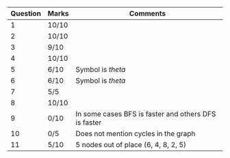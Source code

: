 |   Question  |   Marks   |                        Comments                      |
|  --------   |  -------  |                        --------                      |
|      1      |   10/10   |                                                      |
|      2      |   10/10   |                                                      |
|      3      |    9/10   |                                                      |
|      4      |   10/10   |                                                      |
|      5      |    6/10   |                    Symbol is $theta$                 |
|      6      |    6/10   |                    Symbol is $theta$                 |
|      7      |    5/5    |                                                      |
|      8      |   10/10   |                                                      |
|      9      |    0/10   | In some cases BFS is faster and others DFS is faster |
|     10      |    0/5    |         Does not mention cycles in the graph         |
|     11      |    5/10   |         5 nodes out of place (6, 4, 8, 2, 5)         |
